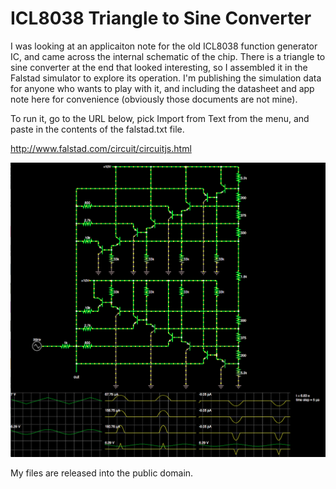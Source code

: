 ICL8038 Triangle to Sine Converter
==================================

I was looking at an applicaiton note for the old ICL8038 function generator
IC, and came across the internal schematic of the chip. There is a triangle
to sine converter at the end that looked interesting, so I assembled it
in the Falstad simulator to explore its operation. I'm publishing the
simulation data for anyone who wants to play with it, and including the
datasheet and app note here for convenience (obviously those documents are
not mine).

To run it, go to the URL below, pick Import from Text from the menu, and
paste in the contents of the falstad.txt file.

http://www.falstad.com/circuit/circuitjs.html

![Simulation Screenshot](https://github.com/aaronkondziela/triangle-to-sine-ICL8038/raw/master/sim.png "Simulation Screenshot")

My files are released into the public domain.
